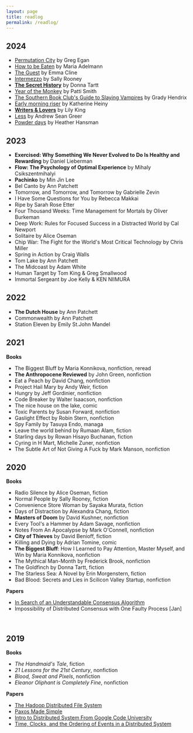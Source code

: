 ```yaml
---
layout: page
title: readlog
permalink: /readlog/
---
```


## 2024 
- [Permutation City](https://www.goodreads.com/book/show/156784.Permutation_City) by Greg Egan
- [How to be Eaten](https://www.goodreads.com/book/show/58950713-how-to-be-eaten) by Maria Adelmann 
- [The Guest](https://www.goodreads.com/book/show/61986136-the-guest) by Emma Cline 
- [Intermezzo](https://www.goodreads.com/book/show/208931300-intermezzo) by Sally Rooney
- **[The Secret History](https://www.goodreads.com/book/show/29044.The_Secret_History)** by Donna Tartt
- [Year of the Monkey](https://www.goodreads.com/book/show/44776548-year-of-the-monkey) by Patti Smith
- [The Southern Book Club's Guide to Slaying Vampires](https://www.goodreads.com/en/book/show/44074800) by Grady Hendrix
- [Early morning riser](https://www.goodreads.com/en/book/show/53489729) by Katherine Heiny
- **[Writers & Lovers](https://www.goodreads.com/book/show/45289222-writers-lovers)** by Lily King
- [Less](https://www.goodreads.com/book/show/39927096-less) by Andrew Sean Greer
- [Powder days](https://www.goodreads.com/en/book/show/56383028) by Heather Hansman

## 2023 
- **Exercised: Why Something We Never Evolved to Do Is Healthy and Rewarding** by Daniel Lieberman 
- **Flow: The Psychology of Optimal Experience** by Mihaly Csikszentmihalyi
- **Pachinko** by Min Jin Lee
- Bel Canto by Ann Patchett
- Tomorrow, and Tomorrow, and Tomorrow by Gabrielle Zevin
- I Have Some Questions for You by Rebecca Makkai
- Ripe by Sarah Rose Etter
- Four Thousand Weeks: Time Management for Mortals by Oliver Burkeman
- Deep Work: Rules for Focused Success in a Distracted World by Cal Newport
- Solitaire by Alice Oseman
- Chip War: The Fight for the World's Most Critical Technology by Chris Miller
- Spring in Action by Craig Walls
- Tom Lake by Ann Patchett 
- The Midcoast by Adam White
- Human Target by Tom King & Greg Smallwood
- Immortal Sergeant by Joe Kelly & KEN NIIMURA

## 2022
- **The Dutch House** by Ann Patchett 
- Commonwealth by Ann Patchett 
- Station Eleven by Emily St.John Mandel

## 2021 

**Books** 
- The Biggest Bluff by Maria Konnikova, nonfiction, reread
- **The Anthropocene Reviewed** by John Green, nonfiction
- Eat a Peach by David Chang, nonfiction
- Project Hail Mary by Andy Weir, fiction
- Hungry by Jeff Gordinier, nonfiction
- Code Breaker by Walter Isaacson, nonfiction
- The nice house on the lake, comic 
- Toxic Parents by Susan Forward, nonfiction
- Gaslight Effect by Robin Stern, nonfiction 
- Spy Family by Tasuya Endo, managa
- Leave the world behind by Rumaan Alam, fiction 
- Starling days by Rowan Hisayo Buchanan, fiction 
- Cyring in H Mart, Michelle Zuner, nonfiction 
- The Subtle Art of Not Giving A Fuck by Mark Manson, nonfiction 

## 2020 

**Books** 
- Radio Silence by Alice Oseman, fiction 
- Normal People by Sally Rooney, fiction 
- Convenience Store Woman by Sayaka Murata, fiction 
- Days of Distraction by Alexandra Chang, fiction 
- **Masters of Doom** by David Kushner, nonfiction 
- Every Tool's a Hammer by Adam Savage, nonfiction 
- Notes From An Apocalypse by Mark O'Connell, nonfiction 
- **City of Thieves** by David Benioff, fiction 
- Killing and Dying by Adrian Tomine, comic  
- **The Biggest Bluff**: How I Learned to Pay Attention, Master Myself, and Win by Maria Konnikova, nonfiction 
- The Mythical Man-Month by Frederick Brook, nonfiction 
- The Goldfinch by Donna Tartt, fiction 
- The Starless Sea: A Novel by Erin Morgenstern, fiction 
- Bad Blood: Secrets and Lies in Scilicon Valley Startup, nonfiction

**Papers**  
- [In Search of an Understandable Consensus Algorithm](https://raft.github.io/raft.pdf)
- Impossibility of Distributed Consensus with One Faulty Process [Jan]

<br />

## 2019 

**Books**
- *The Handmaid's Tale*, fiction  
- *21 Lessons for the 21st Century*, nonfiction  
- *Blood, Sweat and Pixels*, nonfiction 
- *Eleanor Oliphant is Completely Fine*, nonfiction

**Papers**
- [The Hadoop Distributed File System](http://storageconference.us/2010/Papers/MSST/Shvachko.pdf)
- [Paxos Made Simple](https://lamport.azurewebsites.net/pubs/paxos-simple.pdf)
- [Intro to Distributed System From Google Code University](http://www.hpcs.cs.tsukuba.ac.jp/~tatebe/lecture/h23/dsys/dsd-tutorial.html)
- [Time, Clocks, and the Ordering of Events in a Distributed System](https://lamport.azurewebsites.net/pubs/time-clocks.pdf) 


